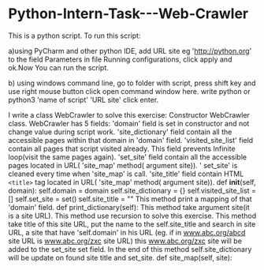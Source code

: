 
# Python-Intern-Task---Web-Crawler
This is a python script. To run this script:

a)using PyCharm and other python IDE, add URL site  eg 'http://python.org' to the field Parameters in file Running configurations, click apply and ok.Now You can run the script. 

 b) using windows command line, go to folder with script, press shift key and use right mouse button click open command window here. write python or python3 'name of script' 'URL site' click enter. 

I write a class WebCrawler to solve this exercise:
Constructor WebCrawler class. WebCrawler has 5 fields:
'domain' field is set in constructor and not change value during script work.
'site_dictionary' field contain all the accessible pages within that domain in 'domain' field.
'visited_site_list' field contain all pages that script visited already.
 This field prevents Infinite loop(visit the same pages again).
'set_site' field contain all the accessible pages located in URL( 'site_map' method( argument site)).                                     ' set_site' is cleaned every time when 'site_map' is call.
'site_title' field contain HTML `<title>` tag located in URL( 'site_map' method( argument site)).
 def __init__(self, domain):
 self.domain = domain
 self.site_dictionary = {}
 self.visited_site_list = []
 self.set_site = set()
 self.site_title = ""
 This method print a mapping of that 'domain' field.
 def print_dictionary(self):
 This method take argument site(it is a site URL).
 This method use recursion to solve this exercise. 
 This method take title of this site URL, put the name to the self.site_title and
 search in site URL, a site that have 'self.domain' in his URL
 (eg. if in www.abc.org/abcd site URL is www.abc.org/zxc site URL) this www.abc.org/zxc site will be added to the
  set_site set field. In the end of this method self.site_dictionary will be update
  on found site title and set_site.
  def site_map(self, site):
